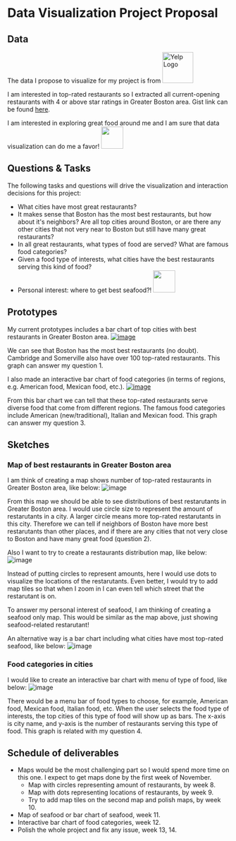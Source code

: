 # Data Visualization Project Proposal

## Data

The data I propose to visualize for my project is from <a title="Click here for details!" href="https://www.yelp.com/dataset"><img width="70" alt="Yelp Logo" src="https://upload.wikimedia.org/wikipedia/commons/thumb/a/ad/Yelp_Logo.svg/256px-Yelp_Logo.svg.png"></a> 

I am interested in top-rated restaurants so I extracted all current-opening restaurants with 4 or above star ratings in Greater Boston area. Gist link can be found [here](https://gist.github.com/mingliu815/e5f4b3ff7dfeae8a9a2924b121c37468).

I am interested in exploring great food around me and I am sure that data visualization can do me a favor! <img width="50" src="https://openmoji.org/data/color/svg/1F37B.svg">

## Questions & Tasks

The following tasks and questions will drive the visualization and interaction decisions for this project:

 * What cities have most great restaurants? 
 * It makes sense that Boston has the most best restaurants, but how about it's neighbors? Are all top cities around Boston, or are there any other cities that not very near to Boston but still have many great restaurants?
 * In all great restaurants, what types of food are served? What are famous food categories?
 * Given a food type of interests, what cities have the best restaurants serving this kind of food?
 * Personal interest: where to get best seafood?! <img width="50" src="https://openmoji.org/data/color/svg/1F980.svg">

## Prototypes

My current prototypes includes a bar chart of top cities with best restaurants in Greater Boston area.
[![image](https://user-images.githubusercontent.com/16920899/137068326-1e804bb3-7e2c-4ecd-89b1-6123ae6a2501.png)](https://vizhub.com/mingliu815/a73f54d4d5ff4d3199a8ce6817b50693)

We can see that Boston has the most best restaurants (no doubt). Cambridge and Somerville also have over 100 top-rated restaurants. This graph can answer my question 1.

I also made an interactive bar chart of food categories (in terms of regions, e.g. American food, Mexican food, etc.).
[![image](https://user-images.githubusercontent.com/16920899/137072065-8efe69ba-1774-45b8-9880-c0e5f1f8a1ed.png)
](https://vizhub.com/mingliu815/05ee0a8297d24f3ba1375bd62c49d29a)

From this bar chart we can tell that these top-rated restaurants serve diverse food that come from different regions. The famous food categories include American (new/traditional), Italian and Mexican food. This graph can answer my question 3.

## Sketches
### Map of best restaurants in Greater Boston area
I am think of creating a map shows number of top-rated restaurants in Greater Boston area, like below:
![image](https://user-images.githubusercontent.com/16920899/137076241-23c96dae-22fa-412a-99f7-ba5e6a21687e.png)

From this map we should be able to see distributions of best restarutants in Greater Boston area. I would use circle size to represent the amount of restarutants in a city. A larger circle means more top-rated restarutants in this city. Therefore we can tell if neighbors of Boston have more best restarutants than other places, and if there are any cities that not very close to Boston and have many great food (question 2).

Also I want to try to create a restaurants distribution map, like below:
![image](https://user-images.githubusercontent.com/16920899/137077356-8feed722-6c9b-4130-a848-6f8fe6f2da8e.png)

Instead of putting circles to represent amounts, here I would use dots to visualize the locations of the restarutants. Even better, I would try to add map tiles so that when I zoom in I can even tell which street that the restarutant is on.

To answer my personal interest of seafood, I am thinking of creating a seafood only map. This would be similar as the map above, just showing seafood-related restarutant!

An alternative way is a bar chart including what cities have most top-rated seafood, like below:
![image](https://user-images.githubusercontent.com/16920899/137206699-ab3f1b89-e376-4154-b927-4c773584a5e4.png)


### Food categories in cities

I would like to create an interactive bar chart with menu of type of food, like below:
![image](https://user-images.githubusercontent.com/16920899/137206817-db838d9f-eb2e-4594-a36d-9d46e70454a2.png)

There would be a menu bar of food types to choose, for example, American food, Mexican food, Italian food, etc. When the user selects the food type of interests, the top cities of this type of food will show up as bars. The x-axis is city name, and y-axis is the number of restaurants serving this type of food. This graph is related with my question 4.

## Schedule of deliverables

* Maps would be the most challenging part so I would spend more time on this one. I expect to get maps done by the first week of November.
  * Map with circles representing amount of restaurants, by week 8.
  * Map with dots representing locations of restaurants, by week 9.
  * Try to add map tiles on the second map and polish maps, by week 10.
* Map of seafood or bar chart of seafood, week 11.
* Interactive bar chart of food categories, week 12.
* Polish the whole project and fix any issue, week 13, 14.

